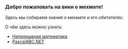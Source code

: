 ### Добро пожаловать на вики о мехмате!

Здесь мы собираем знания о мехмате и его обитателях.

О чём здесь можно узнать:

- [Непрерывная математика](Data/continious-math.md)
- <a href="https://github.com/Lareena/mmcs-wiki-2021/blob/main/PascalABC.md">PascalABC.NET</a>
